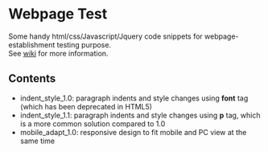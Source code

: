 # Webpage Test
Some handy html/css/Javascript/Jquery code snippets for webpage-establishment testing purpose.  
See [wiki](https://github.com/YanzhenXiangRobotics/webpage_test/wiki) for more information.
## Contents
- indent_style_1.0: paragraph indents and style changes using **font** tag (which has been deprecated in HTML5)
- indent_style_1.1: paragraph indents and style changes using **p** tag, which is a more common solution compared to 1.0
- mobile_adapt_1.0: responsive design to fit mobile and PC view at the same time
